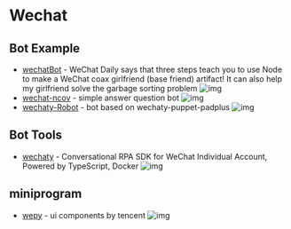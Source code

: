 # Wechat

## Bot Example

- [wechatBot](https://github.com/gengchen528/wechatBot) - WeChat Daily says that three steps teach you to use Node to make a WeChat coax girlfriend (base friend) artifact! It can also help my girlfriend solve the garbage sorting problem ![img](https://img.shields.io/github/stars/gengchen528/wechatBot)
- [wechat-ncov](https://github.com/shfshanyue/wechat-ncov) - simple answer question bot ![img](https://img.shields.io/github/stars/shfshanyue/wechat-ncov)
- [wechaty-Robot](https://github.com/isboyjc/wechaty-Robot) - bot based on wechaty-puppet-padplus ![img](https://img.shields.io/github/stars/isboyjc/wechaty-Robot)

## Bot Tools

- [wechaty](https://github.com/wechaty/wechaty) - Conversational RPA SDK for WeChat Individual Account, Powered by TypeScript, Docker ![img](https://img.shields.io/github/stars/wechaty/wechaty)

## miniprogram

- [wepy](https://github.com/Tencent/wepy) - ui components by tencent ![img](https://img.shields.io/github/stars/Tencent/wepy)